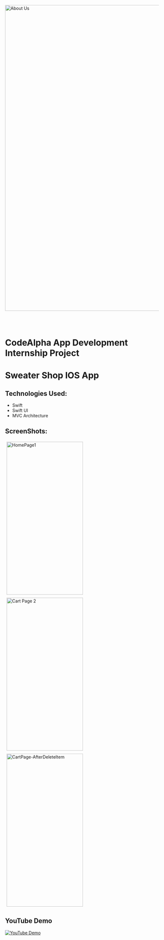 <img src="https://github.com/Mohamed-khaled0/CodeAlpha/assets/69611091/dda8a863-2d6b-474e-b293-a417c12487c2" alt="About Us" width="1000"/>

<br/><br/>

# CodeAlpha App Development Internship Project
# Sweater Shop IOS App

## Technologies Used:
- Swift 
- Swift UI
- MVC Architecture 


## ScreenShots:

<p float="left">
    <img src="https://github.com/Mohamed-khaled0/E-Commerce-IOS-CodeAlpha-Internship/assets/69611091/7773d81d-47d2-4c21-8b5c-aded2f03e74f" alt="HomePage1" width="250" height="500" style="display:inline; margin:5px;">
    <img src="https://github.com/Mohamed-khaled0/E-Commerce-IOS-CodeAlpha-Internship/assets/69611091/242c9c0a-4ee9-47f4-9480-7fd23b8472a3" alt="Cart Page 2" width="250" height="500" style="display:inline; margin:5px;">
    <img src="https://github.com/Mohamed-khaled0/E-Commerce-IOS-CodeAlpha-Internship/assets/69611091/2af5a5bd-ed73-4df4-b542-c2098f9f3d9d" alt="CartPage-AfterDeleteItem" width="250" height="500" style="display:inline; margin:5px;">
  </p>


## YouTube Demo 
[<img src="https://img.shields.io/badge/Watch%20on%20YouTube-red?style=for-the-badge&logo=youtube" alt="YouTube Demo" />](https://youtube.com/shorts/r0UnPrAx10c)



